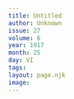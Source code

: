 ```yaml
---
title: Untitled
author: Unknown
issue: 27
volume: 6
year: 1917
month: 25
day: VI
tags:
layout: page.njk
image:
---
```





